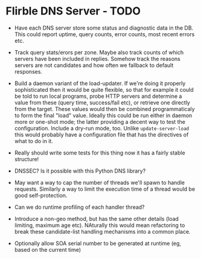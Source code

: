 # Flirble DNS Server - TODO

* Have each DNS server store some status and diagnostic data in the DB.
  This could report uptime, query counts, error counts, most recent
  errors etc.

* Track query stats/erors per zone. Maybe also track counts of which servers
  have been included in replies. Somehow track the reasons servers are not
  candidates and how often we fallback to default responses.

* Build a daemon variant of the load-updater. If we're doing it properly
  sophisticated then it would be quite flexible, so that for example
  it could be told to run local programs, probe HTTP servers and determine
  a value from these (query time, success/fail etc), or retrieve one
  directly from the target. These values would then be combined
  programmaticaly to form the final "load" value. Ideally this could be
  run either in daemon more or one-shot mode; the latter providing a decent
  way to test the configuration. Include a dry-run mode, too. Unlike
  `update-server-load` this would probably have a configuration file that
  has the directives of what to do in it.

* Really should write some tests for this thing now it has a fairly stable
  structure!

* DNSSEC? Is it possible with this Python DNS library?

* May want a way to cap the number of threads we'll spawn to handle
  requests. Similarly a way to limit the execution time of a thread would
  be good self-protection.

* Can we do runtime profiling of each handler thread?

* Introduce a non-geo method, but has the same other details (load limiting,
  maximum age etc). NAturally this would mean refactoring to break these
  candidate-list handling mechanisms into a common place.

* Optionally allow SOA serial number to be generated at runtime (eg, based
  on the current time)
